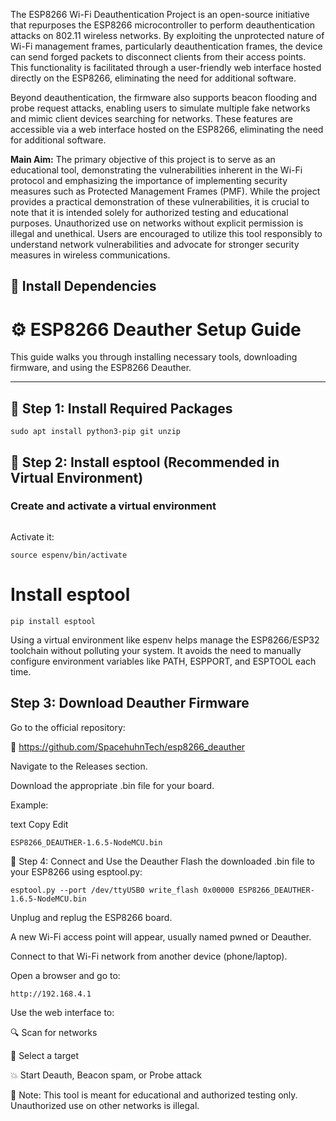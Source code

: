 The ESP8266 Wi-Fi Deauthentication Project is an open-source initiative that repurposes the ESP8266 microcontroller to perform deauthentication attacks on
802.11 wireless networks. By exploiting the unprotected nature of Wi-Fi management frames, particularly deauthentication frames, the device can send forged packets to disconnect clients from their access points. This functionality is facilitated through a user-friendly web interface hosted directly on the ESP8266, eliminating the need for additional software.

Beyond deauthentication, the firmware also supports beacon flooding and probe request attacks, enabling users to simulate multiple fake networks and mimic client devices searching for networks. These features are accessible via a web interface hosted on the ESP8266, eliminating the need for additional software.

 __Main Aim:__
The primary objective of this project is to serve as an educational tool, demonstrating the vulnerabilities inherent in the Wi-Fi protocol and emphasizing the importance of implementing security measures such as Protected Management Frames (PMF). While the project provides a practical demonstration of these vulnerabilities, it is crucial to note that it is intended solely for authorized testing and educational purposes. Unauthorized use on networks without explicit permission is illegal and unethical. Users are encouraged to utilize this tool responsibly to understand network vulnerabilities and advocate for stronger security measures in wireless communications.

## 🔧 Install Dependencies

# ⚙️ ESP8266 Deauther Setup Guide

This guide walks you through installing necessary tools, downloading firmware, and using the ESP8266 Deauther.

---

## 🔧 Step 1: Install Required Packages

```
sudo apt install python3-pip git unzip
```

## 🔧 Step 2: Install esptool (Recommended in Virtual Environment)

### Create and activate a virtual environment
```python3 -m venv espenv
```

Activate it:
```
source espenv/bin/activate

```

# Install esptool
```
pip install esptool
```
Using a virtual environment like espenv helps manage the ESP8266/ESP32 toolchain without polluting your system. It avoids the need to manually configure environment variables like PATH, ESPPORT, and ESPTOOL each time.
## Step 3: Download Deauther Firmware
Go to the official repository:

🔗 https://github.com/SpacehuhnTech/esp8266_deauther

Navigate to the Releases section.

Download the appropriate .bin file for your board.

Example:

text
Copy
Edit
```
ESP8266_DEAUTHER-1.6.5-NodeMCU.bin
```
📡 Step 4: Connect and Use the Deauther
Flash the downloaded .bin file to your ESP8266 using esptool.py:

```
esptool.py --port /dev/ttyUSB0 write_flash 0x00000 ESP8266_DEAUTHER-1.6.5-NodeMCU.bin
```
Unplug and replug the ESP8266 board.

A new Wi-Fi access point will appear, usually named pwned or Deauther.

Connect to that Wi-Fi network from another device (phone/laptop).

Open a browser and go to:

```
http://192.168.4.1
```
Use the web interface to:

🔍 Scan for networks

🎯 Select a target

💥 Start Deauth, Beacon spam, or Probe attack

🧠 Note: This tool is meant for educational and authorized testing only. Unauthorized use on other networks is illegal.













